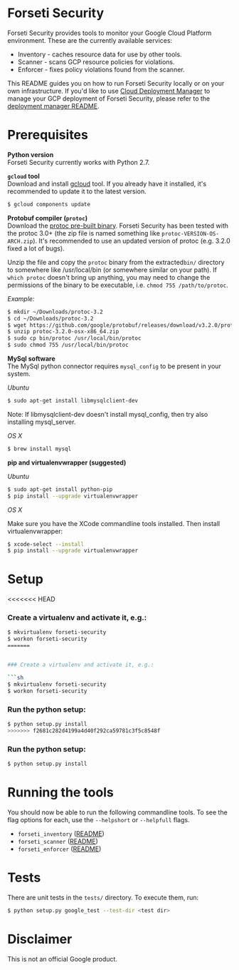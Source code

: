 # Forseti Security

Forseti Security provides tools to monitor your Google Cloud Platform
environment. These are the currently available services:

* Inventory - caches resource data for use by other tools.
* Scanner - scans GCP resource policies for violations.
* Enforcer - fixes policy violations found from the scanner.

This README guides you on how to run Forseti Security locally or on your own infrastructure. If you'd like to use [Cloud Deployment Manager](https://cloud.google.com/deployment-manager/) to manage your GCP deployment of Forseti Security, please refer to the [deployment manager README](/deployment-templates/README.md).

# Prerequisites

**Python version**  
Forseti Security currently works with Python 2.7.

**`gcloud` tool**  
Download and install [gcloud](https://cloud.google.com/sdk/gcloud/) tool. If you already have it installed, it's recommended to update it to the latest version.

```sh
$ gcloud components update
```

**Protobuf compiler (`protoc`)**  
Download the [protoc pre-built
binary](https://github.com/google/protobuf/releases). Forseti Security has been tested with
the protoc 3.0+ (the zip file is named something like
`protoc-VERSION-OS-ARCH.zip`). It's recommended to use an updated version of
protoc (e.g. 3.2.0 fixed a lot of bugs).

Unzip the file and copy the `protoc` binary from the extracted`bin/` directory
to somewhere like /usr/local/bin (or somewhere similar on your path). If `which
protoc` doesn't bring up anything, you may need to change the permissions of the
binary to be executable, i.e. `chmod 755 /path/to/protoc`.

*Example:*

```sh
$ mkdir ~/Downloads/protoc-3.2
$ cd ~/Downloads/protoc-3.2
$ wget https://github.com/google/protobuf/releases/download/v3.2.0/protoc-3.2.0-osx-x86_64.zip
$ unzip protoc-3.2.0-osx-x86_64.zip
$ sudo cp bin/protoc /usr/local/bin/protoc
$ sudo chmod 755 /usr/local/bin/protoc
```

**MySql software**  
The MySql python connector requires `mysql_config` to be present in your system.

*Ubuntu*

```sh
$ sudo apt-get install libmysqlclient-dev
```
Note: If libmysqlclient-dev doesn't install mysql_config, then try also installing mysql_server.

*OS X*

```sh
$ brew install mysql
```

**pip and virtualenvwrapper (suggested)**  

*Ubuntu*

```sh
$ sudo apt-get install python-pip
$ pip install --upgrade virtualenvwrapper
```

*OS X*

Make sure you have the XCode commandline tools installed. Then install
virtualenvwrapper:

```sh
$ xcode-select --install
$ pip install --upgrade virtualenvwrapper
```

# Setup
<<<<<<< HEAD


### Create a virtualenv and activate it, e.g.:

```sh
$ mkvirtualenv forseti-security
$ workon forseti-security
=======


### Create a virtualenv and activate it, e.g.:

```sh
$ mkvirtualenv forseti-security
$ workon forseti-security
```

### Run the python setup:

```sh
$ python setup.py install
>>>>>>> f2681c282d4199a4d40f292ca59781c3f5c8548f
```

### Run the python setup:

```sh
$ python setup.py install
```

# Running the tools

You should now be able to run the following commandline tools. To see the flag options for each, use the `--helpshort` or `--helpfull` flags.

 - `forseti_inventory` ([README](google/cloud/security/inventory/README.md))
 - `forseti_scanner` ([README](google/cloud/security/scanner/README.md))
 - `forseti_enforcer` ([README](google/cloud/security/enforcer/README.md))


# Tests
There are unit tests in the `tests/` directory. To execute them, run:

```sh
$ python setup.py google_test --test-dir <test dir>
```


# Disclaimer
This is not an official Google product.
